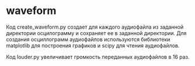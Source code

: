 # waveform
Код create_waveform.py создает для каждого аудиофайла из заданной директории осцилограмму и сохраняет ее в заданной директории.
Для создания осциллограмм аудиофайлов используются библиотеки matplotlib 
для построения графиков и scipy для чтения аудиофайлов.

Код louder.py увеличивает громкость переданных аудиофайлов в 16 раз.
